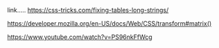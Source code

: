 

link.....
https://css-tricks.com/fixing-tables-long-strings/

https://developer.mozilla.org/en-US/docs/Web/CSS/transform#matrix()

https://www.youtube.com/watch?v=PS96nkFfWcg
